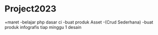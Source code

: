 # Project2023
+maret
-belajar php dasar ci
-buat produk Asset -(Crud Sederhana)
-buat produk infografis tiap minggu 1 desain

